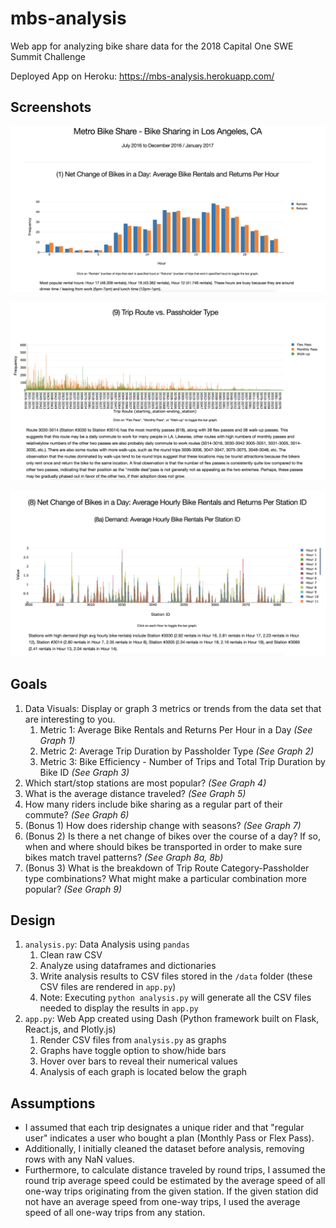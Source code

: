 # mbs-analysis
Web app for analyzing bike share data for the 2018 Capital One SWE Summit Challenge  

Deployed App on Heroku: https://mbs-analysis.herokuapp.com/  

## Screenshots
![Screenshot 1](https://github.com/vli1721/capital-one-challenge-2018/blob/master/screenshots/mbs-analysis-screenshot1.png)

![Screenshot 5](https://github.com/vli1721/capital-one-challenge-2018/blob/master/screenshots/mbs-analysis-screenshot5.png)

![Screenshot 3](https://github.com/vli1721/capital-one-challenge-2018/blob/master/screenshots/mbs-analysis-screenshot3.png)


## Goals
1. Data Visuals: Display or graph 3 metrics or trends from the data set that are interesting to you.
	1. Metric 1: Average Bike Rentals and Returns Per Hour in a Day *(See Graph 1)*
	2. Metric 2: Average Trip Duration by Passholder Type *(See Graph 2)*
	3. Metric 3: Bike Efficiency - Number of Trips and Total Trip Duration by Bike ID *(See Graph 3)*
2. Which start/stop stations are most popular? *(See Graph 4)*
3. What is the average distance traveled? *(See Graph 5)*
4. How many riders include bike sharing as a regular part of their commute? *(See Graph 6)*
5. (Bonus 1) How does ridership change with seasons? *(See Graph 7)*
6. (Bonus 2) Is there a net change of bikes over the course of a day? If so, when and where should bikes be transported in order to make sure bikes match travel patterns? *(See Graph 8a, 8b)*
7. (Bonus 3) What is the breakdown of Trip Route Category-Passholder type combinations? What might make a particular combination more popular? *(See Graph 9)*


## Design
1. `analysis.py`: Data Analysis using `pandas`
	1. Clean raw CSV
	2. Analyze using dataframes and dictionaries
	3. Write analysis results to CSV files stored in the `/data` folder (these CSV files are rendered in `app.py`)
	4. Note: Executing `python analysis.py` will generate all the CSV files needed to display the results in `app.py`
2. `app.py`: Web App created using Dash (Python framework built on Flask, React.js, and Plotly.js)
	1. Render CSV files from `analysis.py` as graphs
	2. Graphs have toggle option to show/hide bars
	3. Hover over bars to reveal their numerical values
	4. Analysis of each graph is located below the graph

## Assumptions
* I assumed that each trip designates a unique rider and that "regular user" indicates a user who bought a plan (Monthly Pass or Flex Pass).
* Additionally, I initially cleaned the dataset before analysis, removing rows with any NaN values.
* Furthermore, to calculate distance traveled by round trips, I assumed the round trip average speed could be estimated by the average speed of all one-way trips originating from the given station. If the given station did not have an average speed from one-way trips, I used the average speed of all one-way trips from any station.
